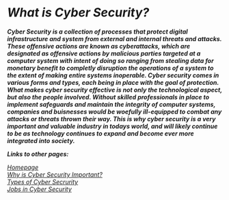 # ***What is Cyber Security?***
 **_<p>Cyber Security is a collection of processes that protect digital infrastructure and system from external and internal threats and attacks. These offensive actions are known as cyberattacks, which are designated as offensive actions by malicious parties targeted at a computer system with intent of doing so ranging from stealing data for monetary benefit to completly disruption the operations of a system to the extent of making entire systems inoperable. Cyber security comes in various forms and types, each being in place with the goal of protection. What makes cyber security effective is not only the technological aspect, but also the people involved. Without skilled professionals in place to implement safeguards and maintain the integrity of computer systems, companies and buisnesses would be woefully ill-equipped to combat any attacks or threats thrown their way. This is why cyber security is a very important and valuable industry in todays world, and will likely continue to be as technology continues to expand and become ever more integrated into society. </p>_**

**_Links to other pages:_**

[<em>Homepage</em>](README.md)\
[<em>Why is Cyber Security Important? </em>](WhyIsItImportant.md)\
[<em>Types of Cyber Secrurity</em>](TypesOfCyberSecurity.md)\
[<em>Jobs in Cyber Security</em>](Jobs.md)
